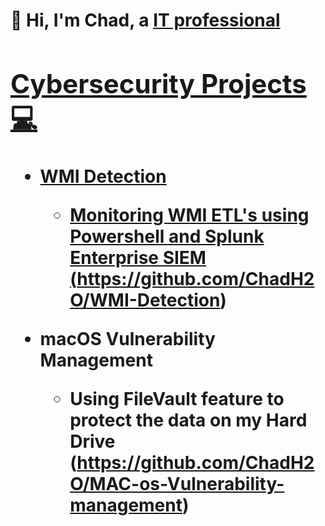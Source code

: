 <h1>👋 Hi, I'm Chad, a <a href="https://www.linkedin.com/in/chad-waterman-1ba1a9a8/"> IT professional


<h2>Cybersecurity Projects 💻</h2>



- <b>WMI Detection</b>
  - Monitoring WMI ETL's using Powershell and Splunk Enterprise SIEM  (https://github.com/ChadH2O/WMI-Detection)


   
- <b>macOS Vulnerability Management</b>
  - Using FileVault feature to protect the data on my Hard Drive (https://github.com/ChadH2O/MAC-os-Vulnerability-management)






